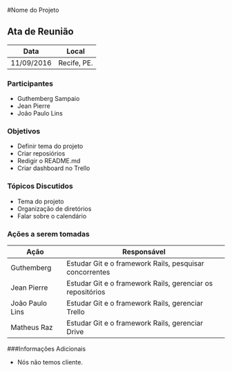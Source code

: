 #Nome do Projeto


## Ata de Reunião

Data         | Local
------------ | -------------
11/09/2016   | Recife, PE.


### Participantes
* Guthemberg Sampaio
* Jean Pierre
* João Paulo Lins

### Objetivos
* Definir tema do projeto
* Criar reposiórios
* Redigir o README.md
* Criar dashboard no Trello

### Tópicos Discutidos
* Tema do projeto
* Organização de diretórios
* Falar sobre o calendário

### Ações a serem tomadas
Ação         | Responsável   
------------ | ------------- 
Guthemberg | Estudar Git e o framework Rails, pesquisar concorrentes
Jean Pierre | Estudar Git e o framework Rails, gerenciar os repositórios
João Paulo Lins | Estudar Git e o framework Rails, gerenciar Trello
Matheus Raz | Estudar Git e o framework Rails, gerenciar Drive

###Informações Adicionais
* Nós não temos cliente.
